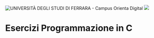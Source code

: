 ![UNIVERSITÀ DEGLI STUDI DI FERRARA - Campus Orienta Digital](https://media.salonedellostudente.it/app/uploads/2020/06/03113628/Logo-Unife_nero.png) 
<img src="https://img.shields.io/badge/very-cool-brightgreen">
# Esercizi Programmazione in C
